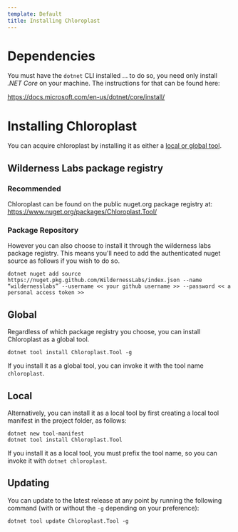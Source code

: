 ```yaml
---
template: Default
title: Installing Chloroplast
---
```


# Dependencies

You must have the `dotnet` CLI installed ... to do so, you need only install _.NET Core_ on your machine. The instructions for that can be found here:

https://docs.microsoft.com/en-us/dotnet/core/install/

# Installing Chloroplast

You can acquire chloroplast by installing it as either a [local or global 
tool](https://docs.microsoft.com/en-us/dotnet/core/tools/dotnet-tool-install).


## Wilderness Labs package registry

### Recommended
Chloroplast can be found on the public nuget.org package registry at:  
https://www.nuget.org/packages/Chloroplast.Tool/

### Package Repository
However you can also choose to install it through the wilderness labs package
registry. This means you'll need to add the authenticated nuget source as follows if you wish to do so.

```
dotnet nuget add source https://nuget.pkg.github.com/WildernessLabs/index.json --name “wildernesslabs” --username << your github username >> --password << a personal access token >>
```

## Global
Regardless of which package registry you choose, you can install Chloroplast as a global tool.

```
dotnet tool install Chloroplast.Tool -g
```

If you install it as a global tool, you can invoke it with the tool name
`chloroplast`.

## Local
Alternatively, you can install it as a local tool by first creating a local
tool manifest in the project folder, as follows:

```
dotnet new tool-manifest
dotnet tool install Chloroplast.Tool
```

If you install it as a local tool, you must prefix the tool name, so you can invoke it with `dotnet chloroplast`.

## Updating

You can update to the latest release at any point by running the following command (with or without the `-g` depending on your preference):

```
dotnet tool update Chloroplast.Tool -g
```